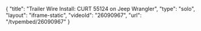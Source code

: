 {
    "title": "Trailer Wire Install: CURT 55124 on Jeep Wrangler",
    "type": "solo",
    "layout": "iframe-static",
    "videoId": "26090967",
    "url": "\/tvpembed\/26090967"
}